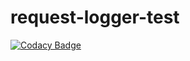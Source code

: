 # request-logger-test
[![Codacy Badge](https://app.codacy.com/project/badge/Grade/bc6e967034fa49468c509e05184758fd)](https://app.codacy.com/gh/Rafaeldsb/request-logger-test/dashboard?utm_source=gh&utm_medium=referral&utm_content=&utm_campaign=Badge_grade)

